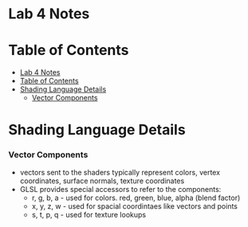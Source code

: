 # Lab 4 Notes

# Table of Contents

<!-- @import "[TOC]" {cmd="toc" depthFrom=1 depthTo=6 orderedList=false} -->

<!-- code_chunk_output -->

- [Lab 4 Notes](#lab-4-notes)
- [Table of Contents](#table-of-contents)
- [Shading Language Details](#shading-language-details)
    - [Vector Components](#vector-components)

<!-- /code_chunk_output -->

# Shading Language Details

### Vector Components

- vectors sent to the shaders typically represent colors, vertex coordinates, surface normals, texture coordinates
- GLSL provides special accessors to refer to the components:
  - r, g, b, a - used for colors. red, green, blue, alpha (blend factor)
  - x, y, z, w - used for spacial coordintaes like vectors and points
  - s, t, p, q - used for texture lookups











